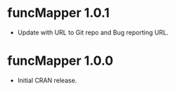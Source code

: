 # funcMapper 1.0.1

* Update with URL to Git repo and Bug reporting URL.

# funcMapper 1.0.0

* Initial CRAN release.
